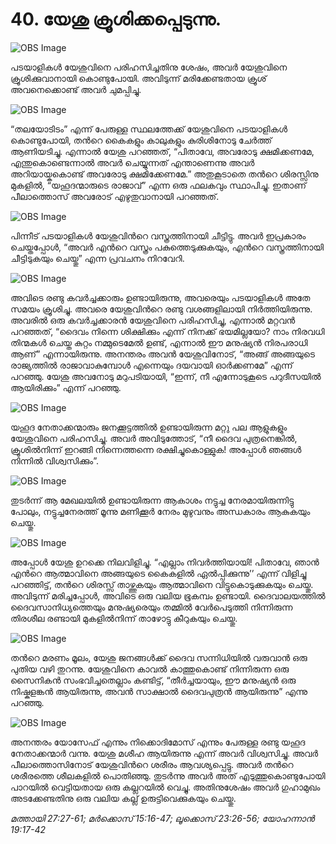 # 40. യേശു ക്രൂശിക്കപ്പെടുന്നു.

![OBS Image](https://cdn.door43.org/obs/jpg/360px/obs-en-40-01.jpg)

പടയാളികള്‍ യേശുവിനെ പരിഹസിച്ചതിനു ശേഷം, അവര്‍ യേശുവിനെ ക്രൂശിക്കുവാനായി കൊണ്ടുപോയി. അവിടുന്ന് മരിക്കേണ്ടതായ ക്രൂശ് അവനെക്കൊണ്ട്‌ അവര്‍ ചുമപ്പിച്ചു. 

![OBS Image](https://cdn.door43.org/obs/jpg/360px/obs-en-40-02.jpg)

“തലയോടിടം” എന്ന് പേരുള്ള സ്ഥലത്തേക്ക് യേശുവിനെ പടയാളികള്‍ കൊണ്ടുപോയി, തന്‍റെ കൈകളും കാലുകളും കുരിശിനോടു ചേര്‍ത്ത് ആണിയടിച്ചു. എന്നാല്‍ യേശു പറഞ്ഞത്, “പിതാവേ, അവരോടു ക്ഷമിക്കണമേ, എന്തുകൊണ്ടെന്നാല്‍ അവര്‍ ചെയ്യുന്നത് എന്താണെന്നു  അവര്‍ അറിയായ്കകൊണ്ട് അവരോടു ക്ഷമിക്കേണമേ.” അതുകൂടാതെ തന്‍റെ ശിരസ്സിനു മുകളില്‍, “യഹൂദന്മാരുടെ രാജാവ്” എന്ന ഒരു ഫലകവും സ്ഥാപിച്ചു. ഇതാണ് പീലാത്തൊസ് അവരോട് എഴുതുവാനായി പറഞ്ഞത്. 

![OBS Image](https://cdn.door43.org/obs/jpg/360px/obs-en-40-03.jpg)

പിന്നീട് പടയാളികള്‍ യേശുവിന്‍റെ വസ്ത്രത്തിനായി ചീട്ടിട്ടു. അവര്‍ ഇപ്രകാരം ചെയ്തപ്പോള്‍, “അവര്‍ എന്‍റെ വസ്ത്രം പകുത്തെടുക്കുകയും, എന്‍റെ വസ്ത്രത്തിനായി ചീട്ടിടുകയും ചെയ്തു” എന്ന പ്രവചനം നിറവേറി.

![OBS Image](https://cdn.door43.org/obs/jpg/360px/obs-en-40-04.jpg)

അവിടെ രണ്ടു കവര്‍ച്ചക്കാരും ഉണ്ടായിരുന്നു, അവരെയും പടയാളികള്‍ അതേ സമയം ക്രൂശിച്ചു. അവരെ യേശുവിന്‍റെ രണ്ടു വശങ്ങളിലായി നിര്‍ത്തിയിരുന്നു. അവരില്‍ ഒരു കവര്‍ച്ചക്കാരന്‍ യേശുവിനെ പരിഹസിച്ചു, എന്നാല്‍ മറ്റവന്‍ പറഞ്ഞത്, “ദൈവം നിന്നെ ശിക്ഷിക്കും എന്ന് നിനക്ക് ഭയമില്ലയോ? നാം നിരവധി തിന്മകള്‍ ചെയ്ത കുറ്റം നമ്മുടെമേല്‍ ഉണ്ട്, എന്നാല്‍ ഈ മനുഷ്യന്‍ നിരപരാധി ആണ്” എന്നായിരുന്നു. അനന്തരം അവന്‍ യേശുവിനോട്, “അങ്ങ് അങ്ങയുടെ രാജ്യത്തില്‍ രാജാവാകുമ്പോള്‍  എന്നെയും ദയവായി ഓര്‍ക്കണമേ” എന്ന് പറഞ്ഞു. യേശു അവനോടു മറുപടിയായി, “ഇന്ന്, നീ എന്നോടുകൂടെ പറുദീസയില്‍ ആയിരിക്കും” എന്ന് പറഞ്ഞു. 

![OBS Image](https://cdn.door43.org/obs/jpg/360px/obs-en-40-05.jpg)

യഹൂദ നേതാക്കന്മാരും ജനക്കൂട്ടത്തില്‍ ഉണ്ടായിരുന്ന മറ്റു പല ആളുകളും യേശുവിനെ പരിഹസിച്ചു. അവര്‍ അവിടുത്തോട്, “നീ ദൈവ പുത്രനെങ്കില്‍, ക്രൂശില്‍നിന്ന് ഇറങ്ങി നിന്നെത്തന്നെ രക്ഷിച്ചുകൊള്ളുക! അപ്പോള്‍ ഞങ്ങള്‍ നിന്നില്‍ വിശ്വസിക്കും”.  

![OBS Image](https://cdn.door43.org/obs/jpg/360px/obs-en-40-06.jpg)

തുടര്‍ന്ന്  ആ മേഖലയില്‍ ഉണ്ടായിരുന്ന ആകാശം നട്ടുച്ച നേരമായിരുന്നിട്ടു പോലും, നട്ടുച്ചനേരത്ത് മൂന്നു മണിക്കൂര്‍ നേരം മുഴുവനും അന്ധകാരം ആകുകയും ചെയ്തു.

![OBS Image](https://cdn.door43.org/obs/jpg/360px/obs-en-40-07.jpg)

അപ്പോള്‍ യേശു ഉറക്കെ നിലവിളിച്ചു.  “എല്ലാം നിവര്‍ത്തിയായി! പിതാവേ, ഞാന്‍ എന്‍റെ ആത്മാവിനെ അങ്ങയുടെ കൈകളില്‍ ഏല്‍പ്പിക്കുന്നു’’ എന്ന് വിളിച്ചു പറഞ്ഞിട്ട്, തന്‍റെ ശിരസ്സ്‌ താഴ്ത്തുകയും ആത്മാവിനെ വിട്ടുകൊടുക്കുകയും ചെയ്തു. അവിടുന്ന് മരിച്ചപ്പോള്‍, അവിടെ ഒരു വലിയ ഭൂകമ്പം ഉണ്ടായി. ദൈവാലയത്തില്‍ ദൈവസാനിധ്യത്തെയും മനുഷ്യരെയും തമ്മില്‍ വേര്‍പെടുത്തി നിന്നിരുന്ന തിരശീല രണ്ടായി മുകളില്‍നിന്ന് താഴോട്ടു കീറുകയും ചെയ്തു.

![OBS Image](https://cdn.door43.org/obs/jpg/360px/obs-en-40-08.jpg)

തന്‍റെ മരണം മൂലം, യേശു ജനങ്ങള്‍ക്ക്‌ ദൈവ സന്നിധിയില്‍ വരുവാന്‍ ഒരു പുതിയ വഴി തുറന്നു. യേശുവിനെ കാവല്‍ കാത്തുകൊണ്ട് നിന്നിരുന്ന ഒരു സൈനികന്‍ സംഭവിച്ചതെല്ലാം  കണ്ടിട്ട്, “തീര്‍ച്ചയായും, ഈ മനുഷ്യന്‍ ഒരു നിഷ്കളങ്കന്‍ ആയിരുന്നു, അവന്‍ സാക്ഷാല്‍ ദൈവപുത്രന്‍ ആയിരുന്നു” എന്നു പറഞ്ഞു. 

![OBS Image](https://cdn.door43.org/obs/jpg/360px/obs-en-40-09.jpg)

അനന്തരം യോസേഫ് എന്നും നിക്കൊദിമോസ് എന്നും പേരുള്ള രണ്ടു യഹൂദ നേതാക്കന്മാര്‍ വന്നു. യേശു മശീഹ ആയിരുന്നു എന്ന് അവര്‍ വിശ്വസിച്ചു. അവര്‍ പീലാത്തൊസിനോട് യേശുവിന്‍റെ ശരീരം ആവശ്യപ്പെട്ടു. അവര്‍ തന്‍റെ ശരീരത്തെ ശീലകളില്‍ പൊതിഞ്ഞു.  തുടര്‍ന്നു അവര്‍ അത് എടുത്തുകൊണ്ടുപോയി പാറയില്‍ വെട്ടിയതായ ഒരു കല്ലറയില്‍ വെച്ചു. അതിനുശേഷം അവര്‍ ഗുഹാമുഖം അടക്കേണ്ടതിനു ഒരു വലിയ കല്ല്‌ ഉരുട്ടിവെക്കുകയും ചെയ്തു.

_മത്തായി 27:27-61; മര്‍ക്കൊസ് 15:16-47; ലൂക്കൊസ് 23:26-56; യോഹന്നാന്‍ 19:17-42_
